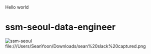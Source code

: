 Hello world
# ssm-seoul-data-engineer
![ssm-seoul](ssm-seoul.png)
file:///Users/SeanYoon/Downloads/sean%20slack%20captured.png
